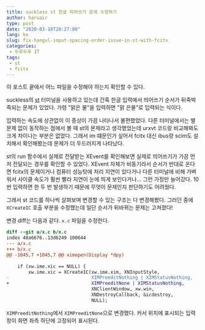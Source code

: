 ```yaml
---
title: suckless st 한글 띄어쓰기 문제 수정하기
author: haruair
type: post
date: "2020-03-18T20:27:00"
lang: ko
slug: fix-hangul-input-spacing-order-issue-in-st-with-fcitx
categories:
 - 두루두루 IT
tags:
 - st
 - fcitx
---
```


이 포스트 끝에서 어느 파일을 수정해야 하는지 확인할 수 있다.

suckless의 [st](https://st.suckless.org/) 터미널을 사용하고 있는데 간혹 한글 입력에서 띄어쓰기 순서가 뒤죽박죽되는 문제가 있었다. 가령 "맑은 물"을 입력하면 "맑 은물"로 입력되는 식이다.

입력하는 속도에 상관없이 이 증상이 가끔 나타나서 불편했었다. 다른 터미널에서는 별 문제 없이 동작하는 점에서 볼 때 st의 문제라고 생각했었는데 urxvt 코드랑 비교해봐도 크게 차이나는 부분은 없었다. 그래서 im 떄문인가 싶어서 fcitx 대신 ibus랑 scim도 설치해서 확인해봤는데 문제가 더 두드러지게 나타났다.

st의 run 함수에서 실제로 전달받는 XEvent를 확인해보면 실제로 띄어쓰기가 가끔 먼저 전달되는 경우를 확인할 수 있었다. XEvent 자체가 비동기라서 순서가 반대로 온다면 fcitx의 문제이거나 컴퓨터 성능탓에 처리 지연이 있다거나 다른 터미널에 비해 가벼워서 사이클 속도가 훨씬 빨라 지연이 눈에 띄게 보인다거나... 그런 가정만 늘어갔다. 10번 입력하면 한 두 번 발생하기 때문에 무엇이 문제인지 판단하기도 어려웠다.

그래서 st 코드를 하나씩 살펴보며 변경할 수 있는 구조는 다 변경해봤다. 그러던 중에 `XCreateIC` 호출 부분을 수정했는데 일단 순서가 뒤바뀌는 문제는 고쳐졌다!

변경 diff는 다음과 같다. `x.c` 파일을 수정한다.

```diff
diff --git a/x.c b/x.c
index 48a6676..13d6249 100644
--- a/x.c
+++ b/x.c
@@ -1045,7 +1045,7 @@ ximopen(Display *dpy)
 
 	if (xw.ime.xic == NULL) {
 		xw.ime.xic = XCreateIC(xw.ime.xim, XNInputStyle,
-		                       XIMPreeditNothing | XIMStatusNothing,
+		                       XIMPreeditNone | XIMStatusNothing,
 		                       XNClientWindow, xw.win,
 		                       XNDestroyCallback, &icdestroy,
 		                       NULL);
```

`XIMPreeditNothing`에서 `XIMPreeditNone`으로 변경했다. 커서 위치에 표시되는 입력창이 화면 좌측 하단에 고정되어 표시된다.

